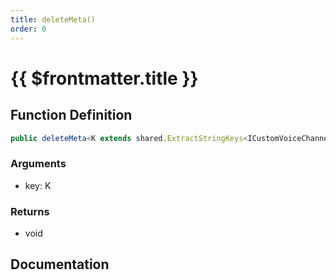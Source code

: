 ```yaml
---
title: deleteMeta()
order: 0
---
```


# {{ $frontmatter.title }}

<!--@include: ./deleteMeta_partial_header.md-->

## Function Definition

```ts
public deleteMeta<K extends shared.ExtractStringKeys<ICustomVoiceChannelMeta>>(key: K): void;
```

### Arguments

* key: K

### Returns

* void

## Documentation

<!--@include: ./deleteMeta_partial_footer.md-->

